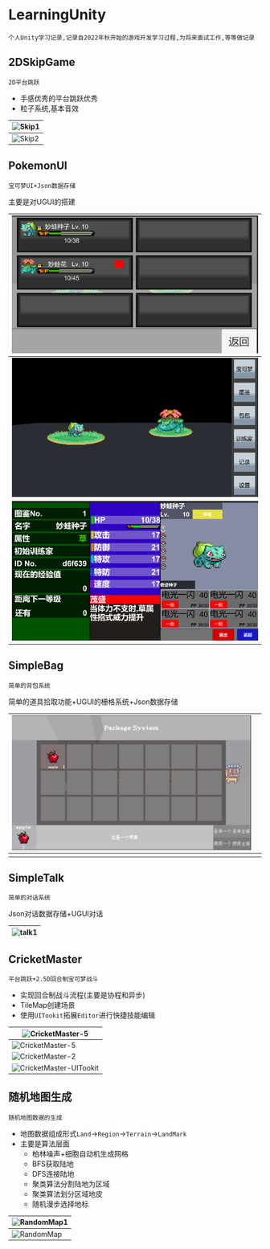 # LearningUnity

`个人Unity学习记录,记录自2022年秋开始的游戏开发学习过程,为将来面试工作,等等做记录`

## 2DSkipGame

`2D平台跳跃`

- 手感优秀的平台跳跃优秀
- 粒子系统,基本音效

| ![Skip1](https://github.com/NicoIer/AboutUnityLearning/blob/main/Images/images/Skip.png)  |
| ---------------------------- |
| ![Skip2](https://github.com/NicoIer/AboutUnityLearning/blob/main/Images/images/Skip2.png) |


## PokemonUI

`宝可梦UI+Json数据存储`

主要是对UGUI的搭建

| ![pokemon1](.\images\pokemon1.png) |
| ---------------------------------- |
| ![pokemon2](.\images\pokemon2.png) |
| ![pokemon3](.\images\pokemon3.png) |



## SimpleBag

`简单的背包系统`

简单的道具拾取功能+UGUI的栅格系统+Json数据存储

| ![bag1](.\images\bag1.png) |      |
| -------------------------- | ---- |
|                            |      |



## SimpleTalk

`简单的对话系统`

Json对话数据存储+UGUI对话

| ![talk1](https://github.com/NicoIer/AboutUnityLearning/blob/main/Images/images/talk1.png) |
| ---------------------------- |



## CricketMaster

`平台跳跃+2.5D回合制宝可梦战斗`

- 实现回合制战斗流程(主要是协程和异步)
- TileMap创建场景
- 使用`UITookit`拓展`Editor`进行快捷技能编辑

| ![CricketMaster-5](https://github.com/NicoIer/AboutUnityLearning/blob/main/Images/images/CricketMaster-5.png)        |
| ------------------------------------------------------- |
| ![CricketMaster-5](https://github.com/NicoIer/AboutUnityLearning/blob/main/Images/images/CricketMaster-4.png)        |
| ![CricketMaster-2](https://github.com/NicoIer/AboutUnityLearning/blob/main/Images/images/CricketMaster-3.png)        |
| ![CricketMaster-UITookit](https://github.com/NicoIer/AboutUnityLearning/blob/main/Images/images/CricketMaster-7.png) |

## 随机地图生成

`随机地图数据的生成`

- 地图数据组成形式`Land`->`Region`->`Terrain`->`LandMark`
- 主要是算法层面
  - 柏林噪声+细胞自动机生成网格
  - BFS获取陆地
  - DFS连接陆地
  - 聚类算法分割陆地为区域
  - 聚类算法划分区域地皮
  - 随机漫步选择地标

| ![RandomMap1](https://github.com/NicoIer/AboutUnityLearning/blob/main/Images/images\RandomMap1.png) |
| ---------------------------------------------------------- |
| ![RandomMap](https://github.com/NicoIer/AboutUnityLearning/blob/main/Images/images\Images\RandomMap.png)   |


